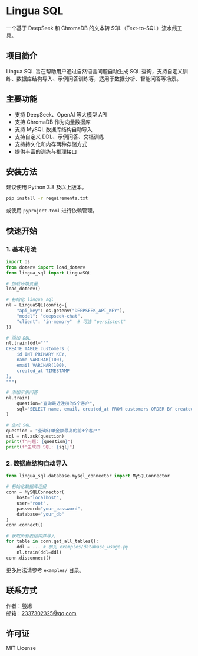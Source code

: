 # Lingua SQL

一个基于 DeepSeek 和 ChromaDB 的文本转 SQL（Text-to-SQL）流水线工具。

## 项目简介
Lingua SQL 旨在帮助用户通过自然语言问题自动生成 SQL 查询，支持自定义训练、数据库结构导入、示例问答训练等，适用于数据分析、智能问答等场景。

## 主要功能
- 支持 DeepSeek、OpenAI 等大模型 API
- 支持 ChromaDB 作为向量数据库
- 支持 MySQL 数据库结构自动导入
- 支持自定义 DDL、示例问答、文档训练
- 支持持久化和内存两种存储方式
- 提供丰富的训练与推理接口

## 安装方法

建议使用 Python 3.8 及以上版本。

```bash
pip install -r requirements.txt
```
或使用 `pyproject.toml` 进行依赖管理。

## 快速开始

### 1. 基本用法
```python
import os
from dotenv import load_dotenv
from lingua_sql import LinguaSQL

# 加载环境变量
load_dotenv()

# 初始化 lingua_sql
nl = LinguaSQL(config={
    "api_key": os.getenv("DEEPSEEK_API_KEY"),
    "model": "deepseek-chat",
    "client": "in-memory"  # 可选 "persistent"
})

# 添加 DDL
nl.train(ddl="""
CREATE TABLE customers (
    id INT PRIMARY KEY,
    name VARCHAR(100),
    email VARCHAR(100),
    created_at TIMESTAMP
);
""")

# 添加示例问答
nl.train(
    question="查询最近注册的5个客户",
    sql="SELECT name, email, created_at FROM customers ORDER BY created_at DESC LIMIT 5;"
)

# 生成 SQL
question = "查询订单金额最高的前3个客户"
sql = nl.ask(question)
print(f"问题: {question}")
print(f"生成的 SQL: {sql}")
```

### 2. 数据库结构自动导入
```python
from lingua_sql.database.mysql_connector import MySQLConnector

# 初始化数据库连接
conn = MySQLConnector(
    host="localhost",
    user="root",
    password="your_password",
    database="your_db"
)
conn.connect()

# 获取所有表结构并导入
for table in conn.get_all_tables():
    ddl = ... # 参见 examples/database_usage.py
    nl.train(ddl=ddl)
conn.disconnect()
```

更多用法请参考 `examples/` 目录。

## 联系方式
作者：殷旭  
邮箱：2337302325@qq.com

## 许可证
MIT License 


